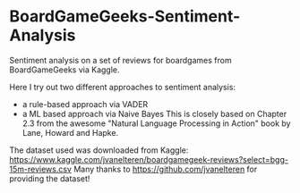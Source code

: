 # BoardGameGeeks-Sentiment-Analysis
Sentiment analysis on a set of reviews for boardgames from BoardGameGeeks via Kaggle.


Here I try out two different approaches to sentiment analysis: 
- a rule-based approach via VADER
- a ML based approach via Naive Bayes
This is closely based on Chapter 2.3 from the awesome "Natural Language Processing in Action" book by Lane, Howard and Hapke. 

The dataset used was downloaded from Kaggle: https://www.kaggle.com/jvanelteren/boardgamegeek-reviews?select=bgg-15m-reviews.csv 
Many thanks to https://github.com/jvanelteren for providing the dataset!
